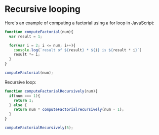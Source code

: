 # Recursive looping

Here's an example of computing a factorial using a for loop in JavaScript:

```javascript
function computeFactorial(num){
  var result = 1;

  for(var i = 2; i <= num; i++){
    console.log(`result of ${result} * ${i} is ${result * i}`)
    result *= i;
  }
}

computeFactorial(num);
```

Recursive loop:

```javascript
function computeFactorialRecursively(num){
  if(num === 1){
    return 1;
  } else {
    return num * computeFactorialrecursively(num - 1);
  }
}

computeFactorialRecursively(5);
```

